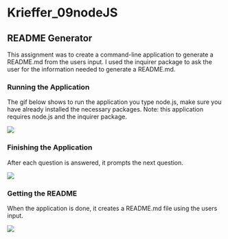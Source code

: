 # Krieffer_09nodeJS

## README Generator
  This assignment was to create a command-line application to generate a README.md from the users input. I used the inquirer package to ask the user for the information needed to generate a README.md.

### Running the Application
  The gif below shows to run the application you type node.js, make sure you have already installed the necessary packages. Note: this application requires node.js and the inquirer package. 
  
![](https://github.com/Krieffer21/Krieffer_09nodeJS/blob/master/images/app1.gif)

### Finishing the Application
  After each question is answered, it prompts the next question. 
  
![](https://github.com/Krieffer21/Krieffer_09nodeJS/blob/master/images/app2.gif)

### Getting the README
  When the application is done, it creates a README.md file using the users input.

![](https://github.com/Krieffer21/Krieffer_09nodeJS/blob/master/images/app3.gif)
